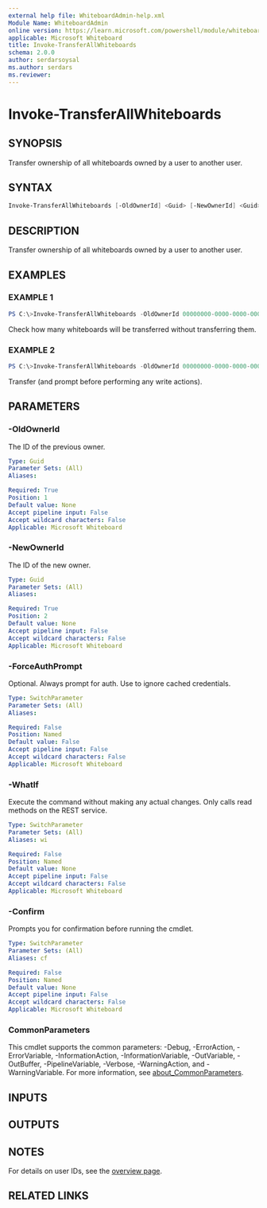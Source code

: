```yaml
---
external help file: WhiteboardAdmin-help.xml
Module Name: WhiteboardAdmin
online version: https://learn.microsoft.com/powershell/module/whiteboard/invoke-transferallwhiteboards
applicable: Microsoft Whiteboard
title: Invoke-TransferAllWhiteboards
schema: 2.0.0
author: serdarsoysal
ms.author: serdars
ms.reviewer:
---
```


# Invoke-TransferAllWhiteboards

## SYNOPSIS

Transfer ownership of all whiteboards owned by a user to another user.

## SYNTAX

```powershell
Invoke-TransferAllWhiteboards [-OldOwnerId] <Guid> [-NewOwnerId] <Guid> [-ForceAuthPrompt] [-WhatIf] [-Confirm] [<CommonParameters>]
```

## DESCRIPTION

Transfer ownership of all whiteboards owned by a user to another user.

## EXAMPLES

### EXAMPLE 1

```powershell
PS C:\>Invoke-TransferAllWhiteboards -OldOwnerId 00000000-0000-0000-0000-000000000001 -NewOwnerId 00000000-0000-0000-0000-000000000002 -WhatIf
```

Check how many whiteboards will be transferred without transferring them.

### EXAMPLE 2

```powershell
PS C:\>Invoke-TransferAllWhiteboards -OldOwnerId 00000000-0000-0000-0000-000000000001 -NewOwnerId 00000000-0000-0000-0000-000000000002
```

Transfer (and prompt before performing any write actions).

## PARAMETERS

### -OldOwnerId

The ID of the previous owner.

```yaml
Type: Guid
Parameter Sets: (All)
Aliases:

Required: True
Position: 1
Default value: None
Accept pipeline input: False
Accept wildcard characters: False
Applicable: Microsoft Whiteboard
```

### -NewOwnerId

The ID of the new owner.

```yaml
Type: Guid
Parameter Sets: (All)
Aliases:

Required: True
Position: 2
Default value: None
Accept pipeline input: False
Accept wildcard characters: False
Applicable: Microsoft Whiteboard
```

### -ForceAuthPrompt

Optional. Always prompt for auth. Use to ignore cached credentials.

```yaml
Type: SwitchParameter
Parameter Sets: (All)
Aliases:

Required: False
Position: Named
Default value: False
Accept pipeline input: False
Accept wildcard characters: False
Applicable: Microsoft Whiteboard
```

### -WhatIf

Execute the command without making any actual changes. Only calls read methods on the REST service.

```yaml
Type: SwitchParameter
Parameter Sets: (All)
Aliases: wi

Required: False
Position: Named
Default value: None
Accept pipeline input: False
Accept wildcard characters: False
Applicable: Microsoft Whiteboard
```

### -Confirm

Prompts you for confirmation before running the cmdlet.

```yaml
Type: SwitchParameter
Parameter Sets: (All)
Aliases: cf

Required: False
Position: Named
Default value: None
Accept pipeline input: False
Accept wildcard characters: False
Applicable: Microsoft Whiteboard
```

### CommonParameters

This cmdlet supports the common parameters: -Debug, -ErrorAction, -ErrorVariable, -InformationAction, -InformationVariable, -OutVariable, -OutBuffer, -PipelineVariable, -Verbose, -WarningAction, and -WarningVariable. For more information, see [about_CommonParameters](https://go.microsoft.com/fwlink/p/?LinkID=113216).

## INPUTS

## OUTPUTS

## NOTES

For details on user IDs, see the [overview page](../../docs-conceptual/overview.md).

## RELATED LINKS
